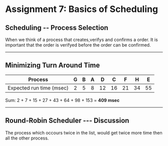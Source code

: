 # Assignment 7: Basics of Scheduling

## Scheduling -- Process Selection
When we think of a process that creates,verifys and confirms a order.
It is important that the order is verifyed before the order can be confirmed.

---
## Minimizing Turn Around Time
|          Process         | G | B | A |  D |  C |  F |  H |  E |
|:------------------------:|:-:|:-:|:-:|:--:|:--:|:--:|:--:|:--:|
| Expected run time (msec) | 2 | 5 | 8 | 12 | 16 | 21 | 34 | 55 |

Sum: 2  + 7 + 15  + 27  + 43  +  64 +  98  + 153 = __409 msec__

---
## Round-Robin Scheduler --- Discussion
The process which occours twice in the list, would get twice more time then all the other process.
